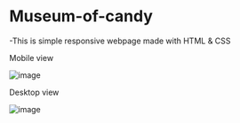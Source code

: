 # Museum-of-candy

-This is simple responsive webpage made with HTML & CSS
 
 Mobile view
 
 ![image](https://user-images.githubusercontent.com/87819719/129733306-5e4a33e6-b7bc-47be-b1a2-c9ff5d2e448c.png)

Desktop view

![image](https://user-images.githubusercontent.com/87819719/129733453-60b5c300-720e-4076-8069-baec715c897a.png)
